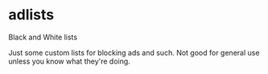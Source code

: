 # adlists
Black and White lists

Just some custom lists for blocking ads and such. Not good for general use unless you know what they're doing.
